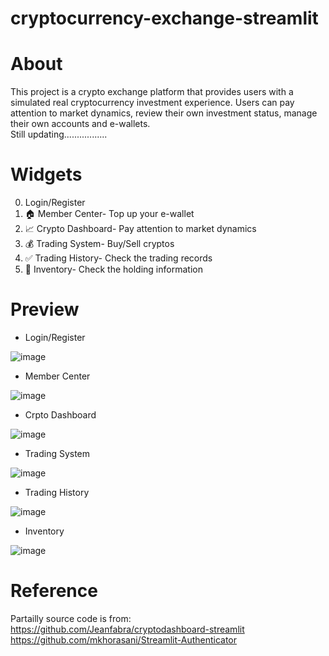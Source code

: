 # cryptocurrency-exchange-streamlit

# About
This project is a crypto exchange platform that provides users with a simulated real cryptocurrency investment experience. 
Users can pay attention to market dynamics, review their own investment status, manage their own accounts and e-wallets.  
Still updating.................
# Widgets
0. Login/Register 
1. 🏠 Member Center- Top up your e-wallet
2. 📈 Crypto Dashboard- Pay attention to market dynamics
3. 💰 Trading System- Buy/Sell cryptos
4. ✅ Trading History- Check the trading records
5. 📝 Inventory- Check the holding information

# Preview
- Login/Register

![image](https://user-images.githubusercontent.com/78866239/236668970-cc207167-638e-47f3-8949-986ec87ed9f7.png)

- Member Center

![image](https://user-images.githubusercontent.com/78866239/236669048-0b0d11f2-fae5-4c46-9894-5d0356f72caf.png)

- Crpto Dashboard

![image](https://user-images.githubusercontent.com/78866239/236669097-efa4e8b1-cb6e-4b0b-b575-5f92b9454828.png)

- Trading System

![image](https://user-images.githubusercontent.com/78866239/236669229-30915bbe-a982-4a89-9451-ca1fdccebf82.png)

- Trading History

![image](https://user-images.githubusercontent.com/78866239/236669433-7638dc7c-d50e-46ab-9adf-097af0a1c41f.png)

- Inventory

![image](https://user-images.githubusercontent.com/78866239/236669451-66f92bb3-74a5-42fb-ad9c-8650cdb9188b.png)

# Reference
Partailly source code is from:  
https://github.com/Jeanfabra/cryptodashboard-streamlit  
https://github.com/mkhorasani/Streamlit-Authenticator  

